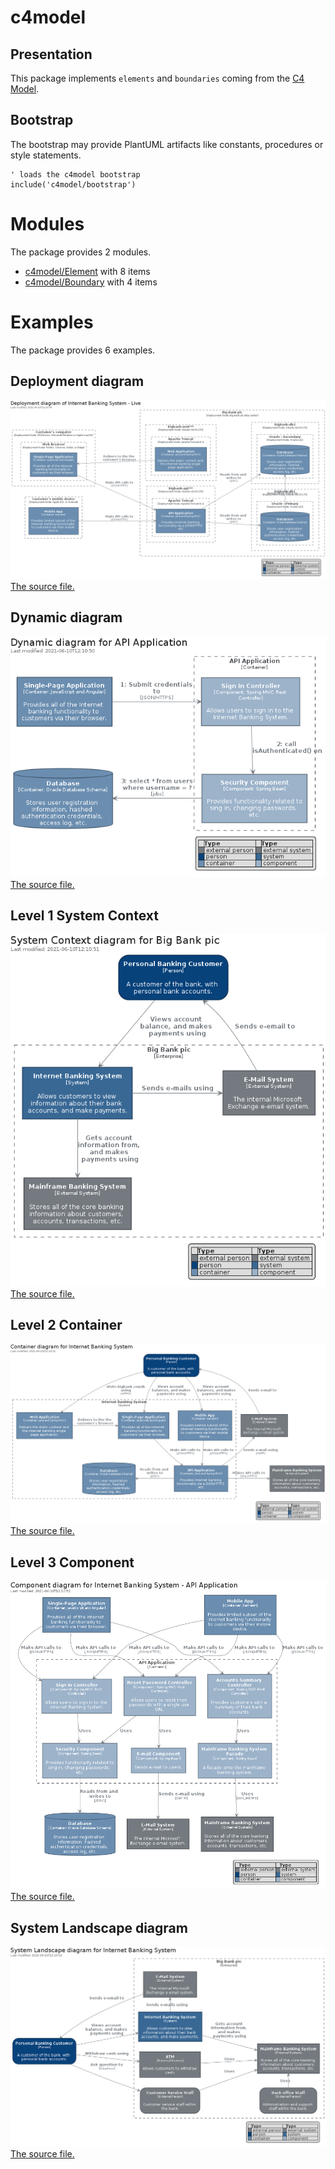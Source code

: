# c4model

## Presentation
This package implements `elements` and `boundaries` coming from the [C4 Model](https://c4model.com).

## Bootstrap

The bootstrap may provide PlantUML artifacts like constants, procedures or style statements.

```plantuml
' loads the c4model bootstrap
include('c4model/bootstrap')
```



# Modules

The package provides 2 modules.

- [c4model/Element](../c4model/Element/README.md) with 8 items
- [c4model/Boundary](../c4model/Boundary/README.md) with 4 items



# Examples

The package provides 6 examples.

## Deployment diagram

![Deployment diagram](../c4model/deployment_diagram.png)<br>
[The source file.](../c4model/deployment_diagram.puml)

## Dynamic diagram

![Dynamic diagram](../c4model/dynamic_diagram.png)<br>
[The source file.](../c4model/dynamic_diagram.puml)

## Level 1 System Context

![Level 1 System Context](../c4model/level_1_system_context.png)<br>
[The source file.](../c4model/level_1_system_context.puml)

## Level 2 Container

![Level 2 Container](../c4model/level_2_container.png)<br>
[The source file.](../c4model/level_2_container.puml)

## Level 3 Component

![Level 3 Component](../c4model/level_3_component.png)<br>
[The source file.](../c4model/level_3_component.puml)

## System Landscape diagram

![System Landscape diagram](../c4model/system_landscape_diagram.png)<br>
[The source file.](../c4model/system_landscape_diagram.puml)



